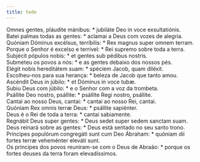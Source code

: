 ```yaml
---
title: todo
---
```

<div class="dropcap text-justify">Omnes gentes, pláudite mánibus: * jubiláte Deo in voce exsultatiónis.</div>
<div class="dropcap text-justify">Batei palmas todas as gentes: * aclamai a Deus com vozes de alegria.</div>
<div class="text-justify">Quóniam Dóminus excélsus, terríbilis: * Rex magnus super omnem terram.</div>
<div class="text-justify">Porque o Senhor é excelso e terrível: * Rei supremo sobre toda a terra.</div>
<div class="text-justify">Subjécit pópulos nobis: * et gentes sub pédibus nostris.</div>
<div class="text-justify">Submeteu os povos a nós: * e as gentes debaixo dos nossos pés.</div>
<div class="text-justify">Elégit nobis hereditátem suam: * spéciem Jacob, quam diléxit.</div>
<div class="text-justify">Escolheu-nos para sua herança: * beleza de Jacob que tanto amou.</div>
<div class="text-justify">Ascéndit Deus in júbilo: * et Dóminus in voce tubæ.</div>
<div class="text-justify">Subiu Deus com júbilo: * e o Senhor com a voz da trombeta.</div>
<div class="text-justify">Psállite Deo nostro, psállite: * psállite Regi nostro, psállite.</div>
<div class="text-justify">Cantai ao nosso Deus, cantai: * cantai ao nosso Rei, cantai.</div>
<div class="text-justify">Quóniam Rex omnis terræ Deus: * psállite sapiénter.</div>
<div class="text-justify">Deus é o Rei de toda a terra: * cantai sabiamente.</div>
<div class="text-justify">Regnábit Deus super gentes: * Deus sedet super sedem sanctam suam.</div>
<div class="text-justify">Deus reinará sobre as gentes: * Deus está sentado no seu santo trono.</div>
<div class="text-justify">Príncipes populórum congregáti sunt cum Deo Ábraham: * quóniam dii fortes terræ veheménter eleváti sunt.</div>
<div class="text-justify">Os príncipes dos povos reuniram-se com o Deus de Abraão: * porque os fortes deuses da terra foram elevadíssimos.</div>

